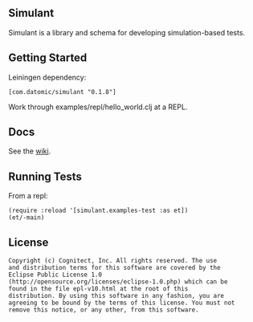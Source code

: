 ## Simulant

Simulant is a library and schema for developing simulation-based
tests.

## Getting Started

Leiningen dependency:

    [com.datomic/simulant "0.1.8"]

Work through examples/repl/hello_world.clj at a REPL.

## Docs

See the [wiki](https://github.com/Datomic/simulant/wiki).

## Running Tests

From a repl:

    (require :reload '[simulant.examples-test :as et])
    (et/-main)

## License

    Copyright (c) Cognitect, Inc. All rights reserved. The use
    and distribution terms for this software are covered by the
    Eclipse Public License 1.0
    (http://opensource.org/licenses/eclipse-1.0.php) which can be
    found in the file epl-v10.html at the root of this
    distribution. By using this software in any fashion, you are
    agreeing to be bound by the terms of this license. You must not
    remove this notice, or any other, from this software.
